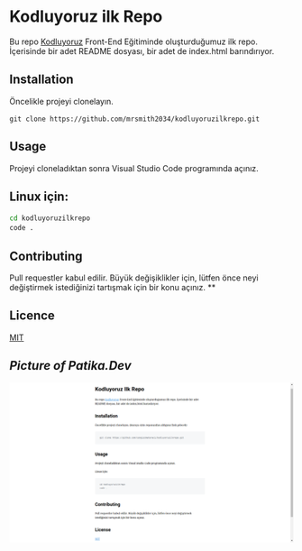 # **Kodluyoruz ilk Repo**
Bu repo [Kodluyoruz](https://www.patika.dev) Front-End Eğitiminde oluşturduğumuz ilk repo. İçerisinde bir adet README dosyası, bir adet de index.html barındırıyor.
## **Installation**

Öncelikle projeyi clonelayın.

```git
git clone https://github.com/mrsmith2034/kodluyoruzilkrepo.git
```
## **Usage**

Projeyi cloneladıktan sonra Visual Studio Code programında açınız.

## **Linux için:**
```bash
cd kodluyoruzilkrepo
code .
```
## **Contributing**

Pull requestler kabul edilir. Büyük değişiklikler için, lütfen önce neyi değiştirmek istediğinizi tartışmak için bir konu açınız.
**
## **Licence**
[MIT](https://choosealicense.com/licenses/mit/)


## ***Picture of Patika.Dev***
![Patikda Dev proje örneği](https://raw.githubusercontent.com/Kodluyoruz/taskforce/main/git/odev1/figures/markdown.png)